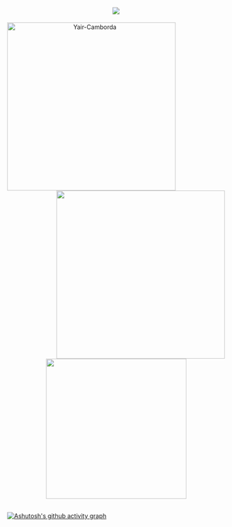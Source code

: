 <h1 align="center">
  <a>
    <img src="https://readme-typing-svg.demolab.com/?lines=Hello+there+👋;This+is+Yair+Camborda...;Thanks+for+visiting+me!&center=true&size=30"> 
  </a>
</h1>


<p align=center>
  <div align=center>
    <a href="https://github.com/denvercoder1/github-readme-streak-stats" title="Go to Source">
      <img align="left" width=390 src="https://streak-stats.demolab.com?user=Yairama&theme=dark&border_radius=10&date_format=j%20M%5B%20Y%5D&background=20232a" alt="Yair-Camborda" />
    </a>
    <a href="https://github.com/anuraghazra/github-readme-stats" title="Go to Source">
      <img align="right" width=390 src="https://github-readme-stats.vercel.app/api?username=yairama&theme=dark&show_icons=true&bg_color=20232a&icon_color=ffffff&ring_color=e28514" />
    </a>
  </div>
  <br><br><br><br><br><br><br><br><br>
  <div align=center>
    <a href="https://github.com/anuraghazra/github-readme-stats">
      <img width=325 align="center" src="https://github-readme-stats.vercel.app/api/top-langs/?username=yairama&hide=c%23,powershell,Javascript,HTML,Ruby,Objective-C,Objective-C%2b%2b,Cuda&title_color=ffffff&text_color=ffffff&icon_color=61dafb&bg_color=20232a&langs_count=8&layout=compact&border_color=61dafb&hide_border=true" />
    </a>
  </div>
  <br>
  
</p>

[![Ashutosh's github activity graph](https://github-readme-activity-graph.cyclic.app/graph?username=yairama&theme=high-contrast&bg_color=20232a&line=e28514)](https://github.com/ashutosh00710/github-readme-activity-graph)


